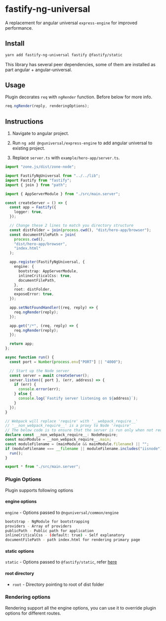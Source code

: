 # fastify-ng-universal

A replacement for angular universal `express-engine` for improved performance.

## Install

```bash
yarn add fastify-ng-universal fastify @fastify/static
```

This library has several peer dependencies, some of them are installed as part angular + angular-universal.

## Usage

Plugin decorates `req` with `ngRender` function. Before below for more info.

```js
req.ngRender(reply, renderingOptions);
```

## Instructions

1. Navigate to angular project.

2. Run `ng add @nguniversal/express-engine` to add angular universal to existing project.

3. Replace `server.ts` with `example/hero-app/server.ts`.

```ts
import "zone.js/dist/zone-node";

import FastifyNgUniversal from "../../lib";
import Fastify from "fastify";
import { join } from "path";

import { AppServerModule } from "./src/main.server";

const createServer = () => {
  const app = Fastify({
    logger: true,
  });

  // Change these 2 lines to match you directory structure
  const distFolder = join(process.cwd(), "dist/hero-app/browser");
  const documentFilePath = join(
    process.cwd(),
    "dist/hero-app/browser",
    "index.html"
  );

  app.register(FastifyNgUniversal, {
    engine: {
      bootstrap: AppServerModule,
      inlineCriticalCss: true,
      documentFilePath,
    },
    root: distFolder,
    exposeError: true,
  });

  app.setNotFoundHandler((req, reply) => {
    req.ngRender(reply);
  });

  app.get("/*", (req, reply) => {
    req.ngRender(reply);
  });

  return app;
};

async function run() {
  const port = Number(process.env["PORT"] || "4000");

  // Start up the Node server
  const server = await createServer();
  server.listen({ port }, (err, address) => {
    if (err) {
      console.error(err);
    } else {
      console.log(`Fastify server listening on ${address}`);
    }
  });
}

// Webpack will replace 'require' with '__webpack_require__'
// '__non_webpack_require__' is a proxy to Node 'require'
// The below code is to ensure that the server is run only when not requiring the bundle.
declare const __non_webpack_require__: NodeRequire;
const mainModule = __non_webpack_require__.main;
const moduleFilename = (mainModule && mainModule.filename) || "";
if (moduleFilename === __filename || moduleFilename.includes("iisnode")) {
  run();
}

export * from "./src/main.server";
```

### Plugin Options

Plugin supports following options

#### engine options

`engine` - Options passed to `@nguniversal/common/engine`

```bash
bootstrap - NgModule for bootstrapping
providers - Array of providers
publicPath - Public path for application
inlineCriticalCss - (default: true) - Self explanatory
documentFilePath - path index.html for rendering primary page
```

#### static options

`static` - Options passed to `@fastify/static`, refer [here](https://github.com/fastify/fastify-static#options)

#### root directory

- `root` - Directory pointing to root of dist folder

### Rendering options

Rendering support all the engine options, you can use it to override plugin options for different routes.
